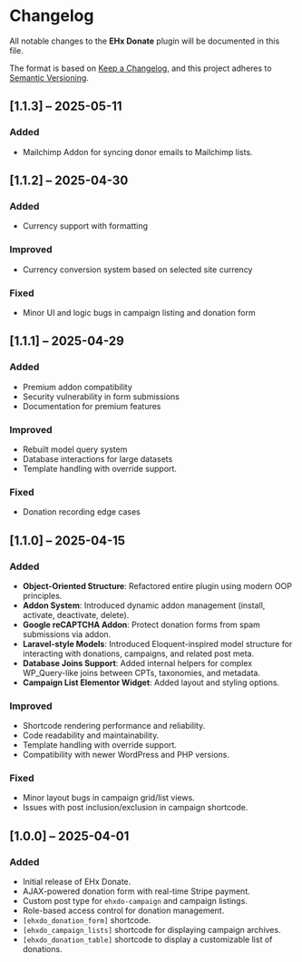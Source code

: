 # Changelog

All notable changes to the **EHx Donate** plugin will be documented in this file.

The format is based on [Keep a Changelog](https://keepachangelog.com/en/1.0.0/), and this project adheres to [Semantic Versioning](https://semver.org/spec/v2.0.0.html).

## [1.1.3] – 2025-05-11

### Added
- Mailchimp Addon for syncing donor emails to Mailchimp lists.

## [1.1.2] – 2025-04-30

### Added
- Currency support with formatting

### Improved
- Currency conversion system based on selected site currency

### Fixed
- Minor UI and logic bugs in campaign listing and donation form

## [1.1.1] – 2025-04-29

### Added
- Premium addon compatibility
- Security vulnerability in form submissions
- Documentation for premium features

### Improved
- Rebuilt model query system
- Database interactions for large datasets
- Template handling with override support.

### Fixed
- Donation recording edge cases

## [1.1.0] – 2025-04-15

### Added
- **Object-Oriented Structure**: Refactored entire plugin using modern OOP principles.
- **Addon System**: Introduced dynamic addon management (install, activate, deactivate, delete).
- **Google reCAPTCHA Addon**: Protect donation forms from spam submissions via addon.
- **Laravel-style Models**: Introduced Eloquent-inspired model structure for interacting with donations, campaigns, and related post meta.
- **Database Joins Support**: Added internal helpers for complex WP_Query-like joins between CPTs, taxonomies, and metadata.
- **Campaign List Elementor Widget**: Added layout and styling options.

### Improved
- Shortcode rendering performance and reliability.
- Code readability and maintainability.
- Template handling with override support.
- Compatibility with newer WordPress and PHP versions.

### Fixed
- Minor layout bugs in campaign grid/list views.
- Issues with post inclusion/exclusion in campaign shortcode.

## [1.0.0] – 2025-04-01

### Added
- Initial release of EHx Donate.
- AJAX-powered donation form with real-time Stripe payment.
- Custom post type for `ehxdo-campaign` and campaign listings.
- Role-based access control for donation management.
- `[ehxdo_donation_form]` shortcode.
- `[ehxdo_campaign_lists]` shortcode for displaying campaign archives.
- `[ehxdo_donation_table]` shortcode to display a customizable list of donations.